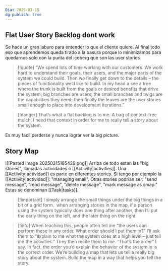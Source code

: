 ```yaml
---
Dia: 2025-03-15
dg-publish: true
---
```

## Flat User Story Backlog dont work
Se hace un gran laburo para entender lo que el cliente quiere. Al final todo eso que aprendemos queda tirado a la basura porque lo minimizamos para quedarnos solo con la punta del iceberg que son las user stories

>[!quote] “We spend lots of time working with our customers. We work hard to understand their goals, their users, and the major parts of the system we could build. Then we finally get down to the details – the pieces of functionality we’d like to build. In my head a see a tree where the trunk is built from the goals or desired benefits that drive the system; big branches are users; the small branches and twigs are the capabilities they need; then finally the leaves are the user stories small enough to place into development iterations.”

>[!danger] 
>That’s what a flat backlog is to me. A bag of context-free mulch.
I need that context in order for me to really tell a story about the system.

Es muy facil perderse y nunca lograr ver la big picture. 


## Story Map 
![[Pasted image 20250315185429.png]]
Arriba de todo estan las "big stories", llamadas actividades o [[Actiivity|activities]]. Una [[Actiivity|actividad]] es parte en diferentes stories. Si tengo por ejemplo la [[Actiivity|actividad]]: "managing email". Otras stories podrian ser: "send message", "read message", "delete message", "mark message as smap." Estas se denominan [[Task|tasks]].

>[!important] I simply arrange the small things under the big things in a bit of a grid form.
> when arranging stories in the map, if a person using the system typically does one thing after another, then I’ll put the early thing on the left, and the later thing on the right.


>[!info] When teaching this, people often tell me “the users can perform these in any order. What order should I put them in?” I’ll ask them to “explain to me what the system does at a high level – just tell me the activities.” They then recite them to me. “That’s the order” I say. In fact, the order you’d explain the behavior of the system in is the correct order. We’re building a map that lets us tell a really big story about the system. Build the map in a way that helps you tell the story.


